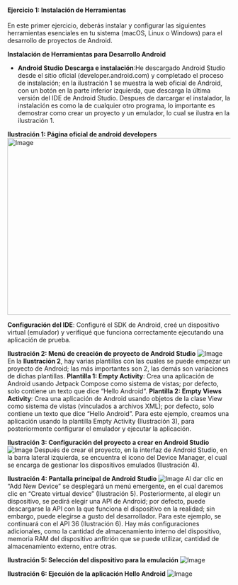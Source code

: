 #### **Ejercicio 1: Instalación de Herramientas**
En este primer ejercicio, deberás instalar y configurar las siguientes herramientas esenciales en tu sistema (macOS, Linux o Windows) para el desarrollo de proyectos de Android.

**Instalación de Herramientas para Desarrollo Android**
- **Android Studio**
**Descarga e instalación**:He descargado Android Studio desde el sitio oficial (developer.android.com) y completado el proceso de instalación; en la ilustración 1 se muestra la web oficial de Android, con un botón en la parte inferior izquierda, que descarga la última versión del IDE de Android Studio. 
Despues de darcargar el instalador, la instalación es como la de cualquier otro programa, lo importante es demostrar como crear un proyecto y un emulador, lo cual se ilustra en la ilustración 1. 

**Ilustración 1: Página oficial de android developers**
<img width="600" height="400" alt="Image" src="https://github.com/user-attachments/assets/0c4fcf42-59c8-4502-96a3-7469fd6a6fcf" />
	
   **Configuración del IDE**: Configuré el SDK de Android, creé un dispositivo virtual (emulador) y verifiqué que funciona correctamente ejecutando una aplicación de prueba. 

   **Ilustración 2: Menú de creación de proyecto de Android Studio**
   ![Image](https://github.com/user-attachments/assets/8ccca8c8-8608-422b-a12d-da730cda0c8f)
En la **Ilustración 2**, hay varias plantillas con las cuales se puede empezar un proyecto de Android; las más importantes son 2, las demás son variaciones de dichas plantillas. 
**Plantilla 1: Empty Activity**: Crea una aplicación de Android usando Jetpack Compose como sistema de vistas; por defecto, solo contiene un texto que dice “Hello Android”. 
**Plantilla 2: Empty Views Activity**: Crea una aplicación de Android usando objetos de la clase View como sistema de vistas (vinculados a archivos XML); por defecto, solo contiene un texto que dice “Hello Android”. 
Para este ejemplo, creamos una aplicación usando la plantilla Empty Activity (Ilustración 3), para posteriormente configurar el emulador y ejecutar la aplicación. 

**Ilustración 3: Configuración del proyecto a crear en Android Studio**
![Image](https://github.com/user-attachments/assets/c8bd67b6-8edc-4c24-b2a2-a6b07f3b735e)
Después de crear el proyecto, en la interfaz de Android Studio, en la barra lateral izquierda, se encuentra el icono del Device Manager, el cual se encarga de gestionar los dispositivos emulados (Ilustración 4). 


**Ilustración 4: Pantalla principal de Android Studio**
![Image](https://github.com/user-attachments/assets/64de3013-229f-4218-b125-bf9568b2aa84)
Al dar clic en “Add New Device” se desplegará un menú emergente, en el cual daremos clic en “Create virtual device” (Ilustración 5). Posteriormente, al elegir un dispositivo, se pedirá elegir una API de Android; por defecto, puede descargarse la API con la que funciona el dispositivo en la realidad; sin embargo, puede elegirse a gusto del desarrollador. Para este ejemplo, se continuará con el API 36 (Ilustración 6). 
Hay más configuraciones adicionales, como la cantidad de almacenamiento interno del dispositivo, memoria RAM del dispositivo anfitrión que se puede utilizar, cantidad de almacenamiento externo, entre otras. 


**Ilustración 5: Selección del dispositivo para la emulación**
![Image](https://github.com/user-attachments/assets/8a65737c-8c90-463e-8fb9-06e050a4e627)


**Ilustración 6: Ejecuión de la aplicación Hello Android**
![Image](https://github.com/user-attachments/assets/7d89d3d1-4d64-46ca-99e8-1d234e8fe3c2)



